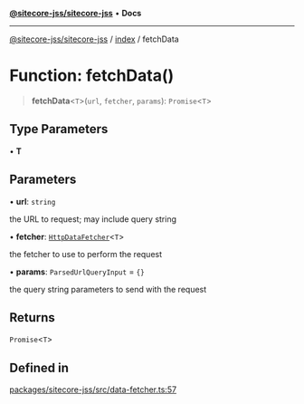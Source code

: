 [**@sitecore-jss/sitecore-jss**](../../README.md) • **Docs**

***

[@sitecore-jss/sitecore-jss](../../README.md) / [index](../README.md) / fetchData

# Function: fetchData()

> **fetchData**\<`T`\>(`url`, `fetcher`, `params`): `Promise`\<`T`\>

## Type Parameters

• **T**

## Parameters

• **url**: `string`

the URL to request; may include query string

• **fetcher**: [`HttpDataFetcher`](../type-aliases/HttpDataFetcher.md)\<`T`\>

the fetcher to use to perform the request

• **params**: `ParsedUrlQueryInput` = `{}`

the query string parameters to send with the request

## Returns

`Promise`\<`T`\>

## Defined in

[packages/sitecore-jss/src/data-fetcher.ts:57](https://github.com/Sitecore/jss/blob/afae5c8a8729af8f6d283032473cffb7fb5b43e6/packages/sitecore-jss/src/data-fetcher.ts#L57)
